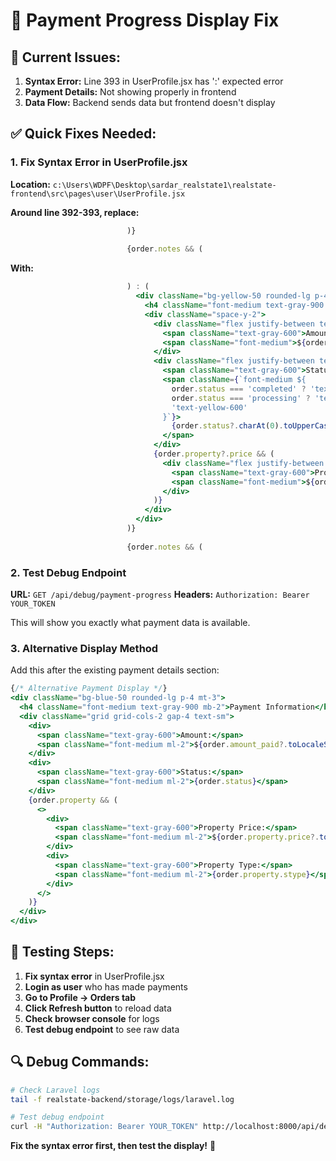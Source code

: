 # 🔧 Payment Progress Display Fix

## 🚨 Current Issues:
1. **Syntax Error:** Line 393 in UserProfile.jsx has ':' expected error
2. **Payment Details:** Not showing properly in frontend
3. **Data Flow:** Backend sends data but frontend doesn't display

## ✅ Quick Fixes Needed:

### 1. Fix Syntax Error in UserProfile.jsx
**Location:** `c:\Users\WDPF\Desktop\sardar_realstate1\realstate-frontend\src\pages\user\UserProfile.jsx`

**Around line 392-393, replace:**
```jsx
                          )}
                          
                          {order.notes && (
```

**With:**
```jsx
                          ) : (
                            <div className="bg-yellow-50 rounded-lg p-4 mt-3">
                              <h4 className="font-medium text-gray-900 mb-2">Payment Status</h4>
                              <div className="space-y-2">
                                <div className="flex justify-between text-sm">
                                  <span className="text-gray-600">Amount Paid:</span>
                                  <span className="font-medium">${order.amount_paid?.toLocaleString() || 'N/A'}</span>
                                </div>
                                <div className="flex justify-between text-sm">
                                  <span className="text-gray-600">Status:</span>
                                  <span className={`font-medium ${
                                    order.status === 'completed' ? 'text-green-600' : 
                                    order.status === 'processing' ? 'text-blue-600' : 
                                    'text-yellow-600'
                                  }`}>
                                    {order.status?.charAt(0).toUpperCase() + order.status?.slice(1)}
                                  </span>
                                </div>
                                {order.property?.price && (
                                  <div className="flex justify-between text-sm">
                                    <span className="text-gray-600">Property Price:</span>
                                    <span className="font-medium">${order.property.price?.toLocaleString()}</span>
                                  </div>
                                )}
                              </div>
                            </div>
                          )}
                          
                          {order.notes && (
```

### 2. Test Debug Endpoint
**URL:** `GET /api/debug/payment-progress`
**Headers:** `Authorization: Bearer YOUR_TOKEN`

This will show you exactly what payment data is available.

### 3. Alternative Display Method
Add this after the existing payment details section:

```jsx
{/* Alternative Payment Display */}
<div className="bg-blue-50 rounded-lg p-4 mt-3">
  <h4 className="font-medium text-gray-900 mb-2">Payment Information</h4>
  <div className="grid grid-cols-2 gap-4 text-sm">
    <div>
      <span className="text-gray-600">Amount:</span>
      <span className="font-medium ml-2">${order.amount_paid?.toLocaleString()}</span>
    </div>
    <div>
      <span className="text-gray-600">Status:</span>
      <span className="font-medium ml-2">{order.status}</span>
    </div>
    {order.property && (
      <>
        <div>
          <span className="text-gray-600">Property Price:</span>
          <span className="font-medium ml-2">${order.property.price?.toLocaleString()}</span>
        </div>
        <div>
          <span className="text-gray-600">Property Type:</span>
          <span className="font-medium ml-2">{order.property.stype}</span>
        </div>
      </>
    )}
  </div>
</div>
```

## 🎯 Testing Steps:

1. **Fix syntax error** in UserProfile.jsx
2. **Login as user** who has made payments
3. **Go to Profile → Orders tab**
4. **Click Refresh button** to reload data
5. **Check browser console** for logs
6. **Test debug endpoint** to see raw data

## 🔍 Debug Commands:

```bash
# Check Laravel logs
tail -f realstate-backend/storage/logs/laravel.log

# Test debug endpoint
curl -H "Authorization: Bearer YOUR_TOKEN" http://localhost:8000/api/debug/payment-progress
```

**Fix the syntax error first, then test the display!** 🎉
